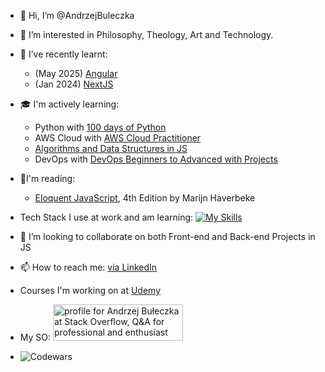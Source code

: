 - 👋 Hi, I’m @AndrzejBuleczka
- 👀 I’m interested in Philosophy, Theology, Art and Technology.
- 🌱 I’ve recently learnt:
    - (May 2025) [Angular](https://www.udemy.com/certificate/UC-b3004c61-6438-417e-b35e-f097f912e3a2/)
    - (Jan 2024) [NextJS](https://www.udemy.com/certificate/UC-b658ecd7-33f2-445e-8759-af63dbe48e3b/) 

- 🎓 I'm actively learning:
    - Python with [100 days of Python](https://www.udemy.com/share/103J8C3@OFPJXN3E6LlmauCeyHh1wh7sQwDSxFwsZ_O6KWDDC7R51qAL2x2htmHB0q-6OeyPVw==/)
    - AWS Cloud with [AWS Cloud Practitioner](https://www.udemy.com/share/103aFP3@2lkCljnzT1jzDmKfqt62CXE1DmFVXrc00EKZpo5s4RoxtJTeJU-NgmWg5ru08cy9mg==/)
    - [Algorithms and Data Structures in JS](https://www.udemy.com/share/101XY23@xRsexBQCBD5ol38Xeg5JGnm9VCPp23m3vW5nslllzBfcdRYa-LV31Tceu1q_0tjkhQ==/)
    - DevOps with [DevOps Beginners to Advanced with Projects](https://www.udemy.com/share/104Xxm3@CyD1bj8mRHaxzFxlJid-EYu56OA-8Rtiw_dE55YIi2lIja5b3NGeW9OSjfYU7Xlg1Q==/)

- 📜I'm reading:
    - [Eloquent JavaScript](https://eloquentjavascript.net/), 4th Edition by Marijn Haverbeke



- Tech Stack I use at work and am learning:
[![My Skills](https://skillicons.dev/icons?i=js,html,css,react,angular,git,nodejs,ts,figma,nextjs,astro,jest,cypress,aws,bash,py,docker,gatsby,latex,postman)](https://skillicons.dev)

- 💞️ I’m looking to collaborate on both Front-end and Back-end Projects in JS

- 📫 How to reach me: [via LinkedIn](https://www.linkedin.com/in/andrzejbuleczka/)

- Courses I'm working on at [Udemy](https://www.udemy.com/user/andrzej-buleczka-2/)

- My SO: <a href="https://stackoverflow.com/users/10455537/andrzej-bu%c5%82eczka"><img src="https://stackoverflow.com/users/flair/10455537.png" width="208" height="58" alt="profile for Andrzej Bułeczka at Stack Overflow, Q&amp;A for professional and enthusiast programmers" title="profile for Andrzej Bułeczka at Stack Overflow, Q&amp;A for professional and enthusiast programmers"></a>

- ![Codewars](https://www.codewars.com/users/AndrzejBuleczka/badges/small)

<!---
AndrzejBuleczka/AndrzejBuleczka is a ✨ special ✨ repository because its `README.md` (this file) appears on your GitHub profile.
You can click the Preview link to take a look at your changes.
--->
